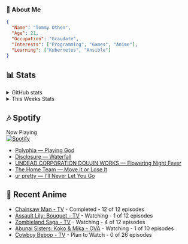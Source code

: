 ### 👋 About Me
```json
{
  "Name": "Tommy Othen",
  "Age": 21,
  "Occupation": "Graudate",
  "Interests": ["Programming", "Games", "Anime"],
  "Learning": ["Kubernetes", "Ansible"]
}
```

## 📊 Stats
<details>
  <summary>GitHub stats</summary>
  <a href="https://github.com/anuraghazra/github-readme-stats">
    <img src="https://github-readme-stats.vercel.app/api?username=tommyothen&show_icons=true&count_private=true&hide=prs,issues">
  </a>
</details>

<details>
  <summary>This Weeks Stats</summary>
  <a href="https://github.com/anuraghazra/github-readme-stats">
    <img src="https://github-readme-stats.vercel.app/api/wakatime?username=tommyothen&cache_seconds=1800&custom_title=Top%20Languages">
  </a>
</details>

## 🎶 Spotify
Now Playing\
[![Spotify](https://novatorem-dasushiasian.vercel.app/api/spotify)](https://open.spotify.com/user/g90805640970)
<!-- LASTFM:START -->
* [Polyphia — Playing God](https://www.last.fm/music/Polyphia/_/Playing+God)
* [Disclosure — Waterfall](https://www.last.fm/music/Disclosure/_/Waterfall)
* [UNDEAD CORPORATION DOUJIN WORKS — Flowering Night Fever](https://www.last.fm/music/UNDEAD+CORPORATION+DOUJIN+WORKS/_/Flowering+Night+Fever)
* [The Home Team — Move It or Lose It](https://www.last.fm/music/The+Home+Team/_/Move+It+or+Lose+It)
* [ur pretty — I&#39;ll Never Let You Go](https://www.last.fm/music/ur+pretty/_/I%27ll+Never+Let+You+Go)<!-- LASTFM:END -->

## 🗻 Recent Anime
<!-- ANIME-LIST:START -->
* [Chainsaw Man - TV](https://myanimelist.net/anime/44511/Chainsaw_Man) - Completed - 12 of 12 episodes
* [Assault Lily: Bouquet - TV](https://myanimelist.net/anime/40550/Assault_Lily__Bouquet) - Watching - 1 of 12 episodes
* [Zombieland Saga - TV](https://myanimelist.net/anime/37976/Zombieland_Saga) - Watching - 4 of 12 episodes
* [Abunai Sisters: Koko &amp; Mika - OVA](https://myanimelist.net/anime/5877/Abunai_Sisters__Koko___Mika) - Watching - 1 of 10 episodes
* [Cowboy Bebop - TV](https://myanimelist.net/anime/1/Cowboy_Bebop) - Plan to Watch - 0 of 26 episodes<!-- ANIME-LIST:END -->
